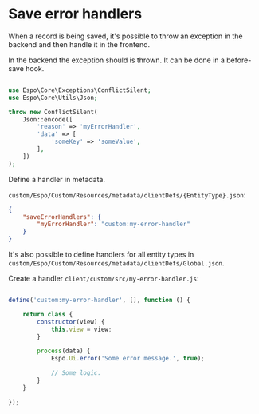 # Save error handlers

When a record is being saved, it's possible to throw an exception in the backend and then handle it in the frontend.

In the backend the exception should is thrown. It can be done in a before-save hook.

```php

use Espo\Core\Exceptions\ConflictSilent;
use Espo\Core\Utils\Json;

throw new ConflictSilent(
    Json::encode([
        'reason' => 'myErrorHandler',
        'data' => [
            'someKey' => 'someValue',
        ],
    ])
);

```

Define a handler in metadata.

`custom/Espo/Custom/Resources/metadata/clientDefs/{EntityType}.json`:

```json
{
    "saveErrorHandlers": {
        "myErrorHandler": "custom:my-error-handler"
    }
}
```

It's also possible to define handlers for all entity types in `custom/Espo/Custom/Resources/metadata/clientDefs/Global.json`.

Create a handler `client/custom/src/my-error-handler.js`:

```js

define('custom:my-error-handler', [], function () {

    return class {
        constructor(view) {
            this.view = view;
        }

        process(data) {
            Espo.Ui.error('Some error message.', true);

            // Some logic.
        }
    }

});
```

